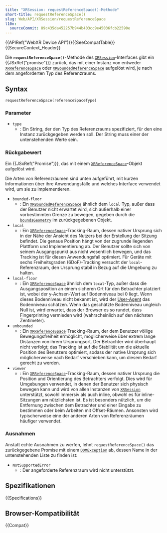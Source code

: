 ```yaml
---
title: "XRSession: requestReferenceSpace()-Methode"
short-title: requestReferenceSpace()
slug: Web/API/XRSession/requestReferenceSpace
l10n:
  sourceCommit: 89c435da452257b944b403cc9e45036fcb22590e
---
```


{{APIRef("WebXR Device API")}}{{SeeCompatTable}}{{SecureContext_Header}}

Die **`requestReferenceSpace()`**-Methode des
[`XRSession`](/de/docs/Web/API/XRSession)-Interfaces gibt ein {{JSxRef("promise")}} zurück, das mit
einer Instanz von entweder [`XRReferenceSpace`](/de/docs/Web/API/XRReferenceSpace)
oder [`XRBoundedReferenceSpace`](/de/docs/Web/API/XRBoundedReferenceSpace) aufgelöst wird, je nach dem angeforderten Typ des Referenzraums.

## Syntax

```js-nolint
requestReferenceSpace(referenceSpaceType)
```

### Parameter

- `type`
  - : Ein String, der den Typ des Referenzraums spezifiziert, für den eine Instanz zurückgegeben werden soll.
    Der String muss einer der untenstehenden Werte sein.

### Rückgabewert

Ein {{JSxRef("Promise")}}, das mit einem [`XRReferenceSpace`](/de/docs/Web/API/XRReferenceSpace)-Objekt aufgelöst wird.

Die Arten von Referenzräumen sind unten aufgeführt, mit kurzen Informationen über ihre Anwendungsfälle und welches Interface verwendet wird, um sie zu implementieren.

- `bounded-floor`
  - : Ein [`XRBoundedReferenceSpace`](/de/docs/Web/API/XRBoundedReferenceSpace) ähnlich dem `local`-Typ, außer dass der Benutzer nicht erwartet wird, sich außerhalb einer vorbestimmten Grenze zu bewegen, gegeben durch die [`boundsGeometry`](/de/docs/Web/API/XRBoundedReferenceSpace/boundsGeometry) im zurückgegebenen Objekt.
- `local`
  - : Ein [`XRReferenceSpace`](/de/docs/Web/API/XRReferenceSpace)-Tracking-Raum, dessen nativer Ursprung sich in der Nähe der Ansicht des Nutzers bei der Erstellung der Sitzung befindet. Die genaue Position hängt von der zugrunde liegenden Plattform und Implementierung ab. Der Benutzer sollte sich von seinem Ausgangspunkt aus nicht wesentlich bewegen, und das Tracking ist für diesen Anwendungsfall optimiert. Für Geräte mit sechs Freiheitsgraden (6DoF)-Tracking versucht der `local`-Referenzraum, den Ursprung stabil in Bezug auf die Umgebung zu halten.
- `local-floor`
  - : Ein [`XRReferenceSpace`](/de/docs/Web/API/XRReferenceSpace) ähnlich dem `local`-Typ, außer dass die Ausgangsposition an einem sicheren Ort für den Betrachter platziert ist, wobei der y-Achsen-Wert auf Bodenniveau bei 0 liegt. Wenn dieses Bodenniveau nicht bekannt ist, wird der [User-Agent](/de/docs/Glossary/user_agent) das Bodenniveau schätzen. Wenn das geschätzte Bodenniveau ungleich Null ist, wird erwartet, dass der Browser es so rundet, dass Fingerprinting vermieden wird (wahrscheinlich auf den nächsten Zentimeter).
- `unbounded`
  - : Ein [`XRReferenceSpace`](/de/docs/Web/API/XRReferenceSpace)-Tracking-Raum, der dem Benutzer völlige Bewegungsfreiheit ermöglicht, möglicherweise über extrem lange Distanzen von ihrem Ursprungsort. Der Betrachter wird überhaupt nicht verfolgt; das Tracking ist auf die Stabilität um die aktuelle Position des Benutzers optimiert, sodass der native Ursprung sich möglicherweise nach Bedarf verschieben kann, um diesem Bedarf gerecht zu werden.
- `viewer`
  - : Ein [`XRReferenceSpace`](/de/docs/Web/API/XRReferenceSpace)-Tracking-Raum, dessen nativer Ursprung die Position und Orientierung des Betrachters verfolgt. Dies wird für Umgebungen verwendet, in denen der Benutzer sich physisch bewegen kann und wird von allen Instanzen von [`XRSession`](/de/docs/Web/API/XRSession) unterstützt, sowohl immersiv als auch inline, obwohl es für inline-Sitzungen am nützlichsten ist. Es ist besonders nützlich, um die Entfernung zwischen dem Betrachter und einer Eingabe zu bestimmen oder beim Arbeiten mit Offset-Räumen. Ansonsten wird typischerweise eine der anderen Arten von Referenzräumen häufiger verwendet.

### Ausnahmen

Anstatt echte Ausnahmen zu werfen, lehnt `requestReferenceSpace()` das
zurückgegebene Promise mit einem [`DOMException`](/de/docs/Web/API/DOMException) ab, dessen Name in der untenstehenden Liste zu finden ist:

- `NotSupportedError`
  - : Der angeforderte Referenzraum wird nicht unterstützt.

## Spezifikationen

{{Specifications}}

## Browser-Kompatibilität

{{Compat}}
